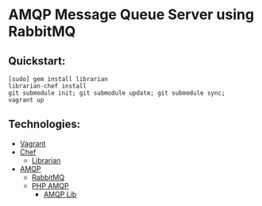 # AMQP Message Queue Server using RabbitMQ

## Quickstart:
    [sudo] gem install librarian
    librarian-chef install
    git submodule init; git submodule update; git submodule sync;
    vagrant up


## Technologies:
*  [Vagrant](http://vagrantup.com/)
*  [Chef](http://www.opscode.com/chef/)
   *  [Librarian](https://github.com/applicationsonline/librarian)
*  [AMQP](http://www.amqp.org/)
   *  [RabbitMQ](http://www.rabbitmq.com/)
   *  [PHP AMQP](http://www.php.net/manual/en/book.amqp.php)
      *  [AMQP Lib](https://github.com/tnc/php-amqplib)
